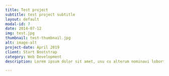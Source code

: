 ```yaml
---
title: Test project
subtitle: test project subtitle
layout: default
modal-id: 7
date: 2014-07-12
img: test.jpg
thumbnail: test-thumbnail.jpg
alt: image-alt
project-date: April 2019
client: Start Bootstrap
category: Web Development
description: Lorem ipsum dolor sit amet, usu cu alterum nominavi lobortis. At duo novum diceret. Tantas apeirian vix et, usu sanctus postulant inciderint ut, populo diceret necessitatibus in vim. Cu eum dicam feugiat noluisse.

---
```

